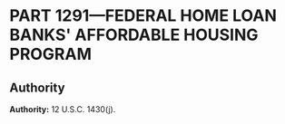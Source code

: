 # PART 1291—FEDERAL HOME LOAN BANKS' AFFORDABLE HOUSING PROGRAM


## Authority

**Authority:** 12 U.S.C. 1430(j). 



